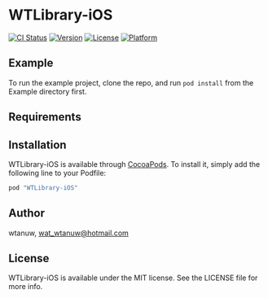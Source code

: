 # WTLibrary-iOS

[![CI Status](http://img.shields.io/travis/wtanuw/WTLibrary-iOS.svg?style=flat)](https://travis-ci.org/wtanuw/WTLibrary-iOS)
[![Version](https://img.shields.io/cocoapods/v/WTLibrary-iOS.svg?style=flat)](http://cocoapods.org/pods/WTLibrary-iOS)
[![License](https://img.shields.io/cocoapods/l/WTLibrary-iOS.svg?style=flat)](http://cocoapods.org/pods/WTLibrary-iOS)
[![Platform](https://img.shields.io/cocoapods/p/WTLibrary-iOS.svg?style=flat)](http://cocoapods.org/pods/WTLibrary-iOS)

## Example

To run the example project, clone the repo, and run `pod install` from the Example directory first.

## Requirements

## Installation

WTLibrary-iOS is available through [CocoaPods](http://cocoapods.org). To install
it, simply add the following line to your Podfile:

```ruby
pod "WTLibrary-iOS"
```

## Author

wtanuw, wat_wtanuw@hotmail.com

## License

WTLibrary-iOS is available under the MIT license. See the LICENSE file for more info.
